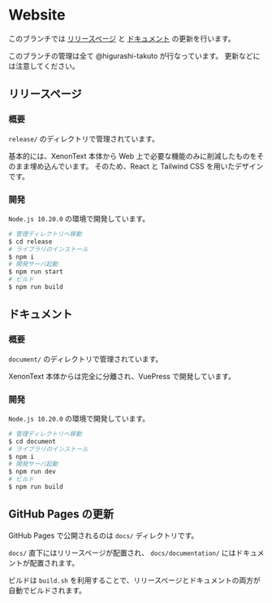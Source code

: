 # Website

このブランチでは [リリースページ](https://cdlab-sit.github.io/XenonText/) と [ドキュメント](https://cdlab-sit.github.io/XenonText/documentation/) の更新を行います。

このブランチの管理は全て @higurashi-takuto が行なっています。
更新などには注意してください。

## リリースページ
### 概要

`release/` のディレクトリで管理されています。

基本的には、XenonText 本体から Web 上で必要な機能のみに削減したものをそのまま埋め込んでいます。
そのため、React と Tailwind CSS を用いたデザインです。

### 開発
`Node.js 10.20.0` の環境で開発しています。

```sh
# 管理ディレクトリへ移動
$ cd release
# ライブラリのインストール
$ npm i
# 開発サーバ起動
$ npm run start
# ビルド
$ npm run build
```

## ドキュメント
### 概要

`document/` のディレクトリで管理されています。

XenonText 本体からは完全に分離され、VuePress で開発しています。

### 開発
`Node.js 10.20.0` の環境で開発しています。

```sh
# 管理ディレクトリへ移動
$ cd document
# ライブラリのインストール
$ npm i
# 開発サーバ起動
$ npm run dev
# ビルド
$ npm run build
```

## GitHub Pages の更新

GitHub Pages で公開されるのは `docs/` ディレクトリです。

`docs/` 直下にはリリースページが配置され、 `docs/documentation/` にはドキュメントが配置されます。

ビルドは `build.sh` を利用することで、リリースページとドキュメントの両方が自動でビルドされます。
